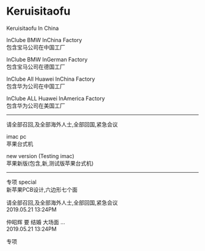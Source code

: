 # Keruisitaofu
Keruisitaofu In China

InClube BMW InChina Factory                   </br>
包含宝马公司在中国工厂                           </br>

InClube BMW InGerman Factory                  </br>
包含宝马公司在德国工厂                           </br>

InClube All Huawei InChina Factory            </br>
包含华为公司在中国工厂                           </br>

InClube ALL Huawei InAmerica Factory          </br>
包含华为公司在美国工厂                           </br>

-------------------------------- 

请全部召回,及全部海外人士,全部回国,紧急会议         </br>

imac pc                                       </br>
苹果台式机                                     </br>

new version (Testing imac)                    </br>
苹果新版(包含,新,测试版苹果台式机)                </br>

--------------------------------              
专项 special                                   </br>
新苹果PCB设计,六边形七个面                       </br>

请全部召回,及全部海外人士,全部回国,紧急会议         </br>
2019.05.21 13:24PM                            </br>

仲昭辉 要 结婚 大场面 ...                        </br>
2019.05.21 13:24PM                            </br>

>
>
>
>
>
>
>
>
>
>


>
>
>
>
>
>
>
>
>
>


专项                                
